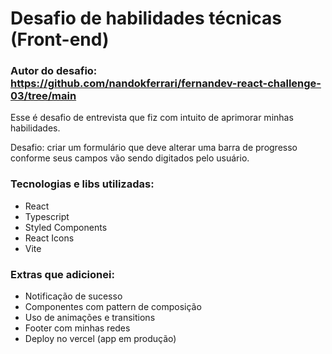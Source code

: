 # Desafio de habilidades técnicas (Front-end)

### Autor do desafio: https://github.com/nandokferrari/fernandev-react-challenge-03/tree/main

Esse é desafio de entrevista que fiz com intuito de aprimorar minhas habilidades.

Desafio: criar um formulário que deve alterar uma barra de progresso conforme seus campos vão sendo digitados pelo usuário.

### Tecnologias e libs utilizadas:

- React
- Typescript
- Styled Components
- React Icons
- Vite

### Extras que adicionei:

- Notificação de sucesso
- Componentes com pattern de composição
- Uso de animações e transitions
- Footer com minhas redes
- Deploy no vercel (app em produção)
